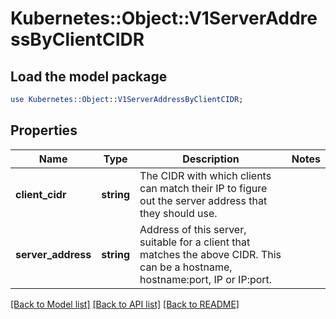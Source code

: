 # Kubernetes::Object::V1ServerAddressByClientCIDR

## Load the model package
```perl
use Kubernetes::Object::V1ServerAddressByClientCIDR;
```

## Properties
Name | Type | Description | Notes
------------ | ------------- | ------------- | -------------
**client_cidr** | **string** | The CIDR with which clients can match their IP to figure out the server address that they should use. | 
**server_address** | **string** | Address of this server, suitable for a client that matches the above CIDR. This can be a hostname, hostname:port, IP or IP:port. | 

[[Back to Model list]](../README.md#documentation-for-models) [[Back to API list]](../README.md#documentation-for-api-endpoints) [[Back to README]](../README.md)


